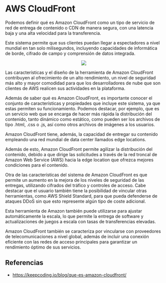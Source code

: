 # AWS CloudFront

Podemos definir qué es Amazon CloudFront como un tipo de servicio de red de entrega de contenido o CDN de manera segura, con una latencia baja y una alta velocidad para la transferencia.

Este sistema permite que sus clientes puedan llegar a espectadores a nivel mundial en tan solo milisegundos, incluyendo capacidades de informática de borde, cifrado de campo y comprensión de datos integrada.

<p align="center">
  <img src="https://github.com/dimasx010/knowledge/assets/105082657/59b1441b-f918-46f6-8aca-a0a9a8dea2e6">
</p>

Las características y el diseño de la herramienta de Amazon CloudFront contribuyen al ofrecimiento de un alto rendimiento, un nivel de seguridad más alto y mayor comodidad para que los desarrolladores de nube que son clientes de AWS realicen sus actividades en la plataforma.

Además de saber qué es Amazon CloudFront, es importante conocer el conjunto de características y propiedades que incluye este sistema, ya que estas permiten su funcionamiento. Podemos destacar, por ejemplo, que es un servicio web que se encarga de hacer más rápida la distribución del contenido, tanto dinámico como estático, como pueden ser los archivos de tipo .html, .css o .js, así como otros archivos de imágenes a los usuarios.

Amazon CloudFront tiene, además, la capacidad de entregar su contenido empleando una red mundial de data center llamados edge locations.

Además de esto, Amazon CloudFront permite agilizar la distribución del contenido, debido a que dirige las solicitudes a través de la red troncal de Amazon Web Service (AWS) hacia la edge location que ofrezca mejores condiciones para el contenido.

Otra de las características del sistema de Amazon CloudFront es que permite un aumento en la mejora de los niveles de seguridad de las entregas, utilizando cifrados del tráfico y controles de acceso. Cabe destacar que el usuario también tiene la posibilidad de vincular otras herramientas, como AWS Shield Standard, para que pueda defenderse de ataques DDoS sin que esto represente algún tipo de coste adicional.

Esta herramienta de Amazon también puede utilizarse para ajustar automáticamente la escala, lo que permite la entrega de software y actualizaciones de juegos a escala con tasas de transferencias elevadas.

Amazon CloudFront también se caracteriza por vincularse con proveedores de telecomunicaciones a nivel global, además de incluir una conexión eficiente con las redes de acceso principales para garantizar un rendimiento óptimo de sus servicios.

## Referencias
- https://keepcoding.io/blog/que-es-amazon-cloudfront/

